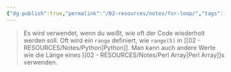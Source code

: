 ```yaml
---
{"dg-publish":true,"permalink":"/02-resources/notes/for-loop/","tags":["informatik/code"],"noteIcon":"","updated":"2025-10-29T12:59:06.092+01:00"}
---
```


> Es wird verwendet, wenn du weißt, wie oft der Code wiederholt werden soll. 
> Oft wird ein `range` definiert, wie `range(5)` in [[02 - RESOURCES/Notes/Python\|Python]]. 
> Man kann auch andere Werte wie die Länge eines [[02 - RESOURCES/Notes/Perl Array\|Perl Array]]s verwenden.